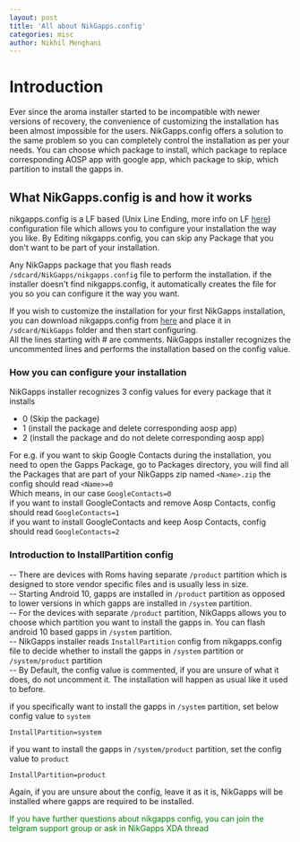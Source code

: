 ```yaml
---
layout: post
title: 'All about NikGapps.config'
categories: misc
author: Nikhil Menghani
---
```


# Introduction

Ever since the aroma installer started to be incompatible with newer versions of recovery, the convenience of customizing the installation has been almost impossible for the users. NikGapps.config offers a solution to the same problem so you can completely control the installation as per your needs. You can choose which package to install, which package to replace corresponding AOSP app with google app, which package to skip, which partition to install the gapps in.

## What NikGapps.config is and how it works

nikgapps.config is a LF based (Unix Line Ending, more info on LF <a style="color:#2C3E50;" href="https://notepadunix2dos.info/">here</a>) configuration file which allows you to configure your installation the way you like. 
By Editing nikgapps.config, you can skip any Package that you don't want to be part of your installation.

Any NikGapps package that you flash reads `/sdcard/NikGapps/nikgapps.config` file to perform the installation. if the installer doesn't find nikgapps.config, it automatically creates the file for you so you can configure it the way you want.

If you wish to customize the installation for your first NikGapps installation, you can download nikgapps.config from <a style="color:#2C3E50;" href="https://sourceforge.net/projects/nikgapps/files/Releases/Config/nikgapps-config/v1/">here</a> and place it in `/sdcard/NikGapps` folder and then start configuring.  
All the lines starting with # are comments. NikGapps installer recognizes the uncommented lines and performs the installation based on the config value.

### How you can configure your installation

NikGapps installer recognizes 3 config values for every package that it installs
-   0 (Skip the package)
-   1 (install the package and delete corresponding aosp app)
-   2 (install the package and do not delete corresponding aosp app)

For e.g. if you want to skip Google Contacts during the installation, you need to open the Gapps Package, go to Packages directory, you will find all the Packages that are part of your NikGapps zip named `<Name>.zip` the config should read `<Name>=0`  
Which means, in our case `GoogleContacts=0`  
if you want to install GoogleContacts and remove Aosp Contacts, config should read `GoogleContacts=1`  
if you want to install GoogleContacts and keep Aosp Contacts, config should read `GoogleContacts=2`  

### Introduction to InstallPartition config

-- There are devices with Roms having separate `/product` partition which is designed to store vendor specific files and is usually less in size.  
-- Starting Android 10, gapps are installed in `/product` partition as opposed to lower versions in which gapps are installed in `/system` partition.  
-- For the devices with separate `/product` partition, NikGapps allows you to choose which partition you want to install the gapps in. You can flash android 10 based gapps in `/system` partition.  
-- NikGapps installer reads `InstallPartition` config from nikgapps.config file to decide whether to install the gapps in `/system` partition or `/system/product` partition  
-- By Default, the config value is commented, if you are unsure of what it does, do not uncomment it. The installation will happen as usual like it used to before.   

if you specifically want to install the gapps in `/system` partition, set below config value to `system`  

`InstallPartition=system`  

if you want to install the gapps in `/system/product` partition, set the config value to `product`  

`InstallPartition=product`  

Again, if you are unsure about the config, leave it as it is, NikGapps will be installed where gapps are required to be installed.


<p style="color:green;">If you have further questions about nikgapps config, you can join the telgram support group or ask in NikGapps XDA thread</p>